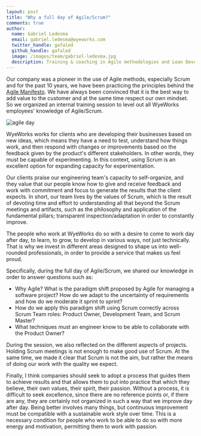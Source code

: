 ```yaml
---
layout: post
title: "Why a full day of Agile/Scrum?"
comments: true
author:
  name: Gabriel Ledesma
  email: gabriel.ledesma@wyeworks.com
  twitter_handle: gafaled
  github_handle: gafaled
  image: /images/team/gabriel-ledesma.jpg
  description: Training & coaching in Agile methodologies and Lean Development.
---
```


Our company was a pioneer in the use of Agile methods, especially Scrum and for the past 10 years, we have been practicing the principles behind the [Agile Manifesto](http://agilemanifesto.org/). We have always been convinced that it is the best way to add value to the customer and at the same time respect our own mindset. So we organized an internal training session to level out all WyeWorks employees' knowledge of Agile/Scrum.

<!--more-->

![agile day](/images/posts/agile-day.jpeg)

WyeWorks works for clients who are developing their businesses based on new ideas, which means they have a need to test, understand how things work, and then respond with changes or improvements based on the feedback given by the product's different stakeholders. In other words, they must be capable of experimenting. In this context, using Scrum is an excellent option for expanding capacity for experimentation.

Our clients praise our engineering team's capacity to self-organize, and they value that our people know how to give and receive feedback and work with commitment and focus to generate the results that the client expects. In short, our team lives by the values of Scrum, which is the result of devoting time and effort to understanding all that beyond the Scrum meetings and artifacts, such as the philosophy and application of the fundamental pillars; transparent inspection/adaptation in order to constantly improve.

The people who work at WyeWorks do so with a desire to come to work day after day, to learn, to grow, to develop in various ways, not just technically. That is why we invest in different areas designed to shape us into well-rounded professionals, in order to provide a service that makes us feel proud.

Specifically, during the full day of Agile/Scrum, we shared our knowledge in order to answer questions such as:

* Why Agile? What is the paradigm shift proposed by Agile for managing a software project? How do we adapt to the uncertainty of requirements and how do we moderate it sprint to sprint?
* How do we apply this paradigm shift using Scrum correctly across Scrum Team roles: Product Owner, Development Team, and Scrum Master?
* What techniques must an engineer know to be able to collaborate with the Product Owner?

During the session, we also reflected on the different aspects of projects. Holding Scrum meetings is not enough to make good use of Scrum. At the same time, we made it clear that Scrum is not the aim, but rather the means of doing our work with the quality we expect.

Finally, I think companies should seek to adopt a process that guides them to achieve results and that allows them to put into practice that which they believe, their own values, their spirit, their passion. Without a process, it is difficult to seek excellence, since there are no reference points or, if there are any, they are certainly not organized in such a way that we improve day after day. Being better involves many things, but continuous improvement must be compatible with a sustainable work style over time. This is a necessary condition for people who work to be able to do so with more energy and motivation, permitting them to work with passion.

